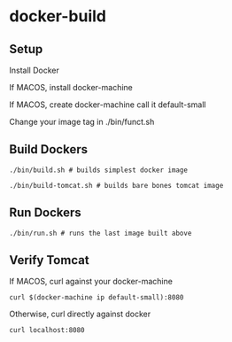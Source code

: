 # docker-build

Setup
---
Install Docker

If MACOS, install docker-machine

If MACOS, create docker-machine call it default-small

Change your image tag in ./bin/funct.sh

Build Dockers
---
	./bin/build.sh # builds simplest docker image

	./bin/build-tomcat.sh # builds bare bones tomcat image

Run Dockers
---
	./bin/run.sh # runs the last image built above

Verify Tomcat
---
If MACOS, curl against your docker-machine

	curl $(docker-machine ip default-small):8080

Otherwise, curl directly against docker

	curl localhost:8080

